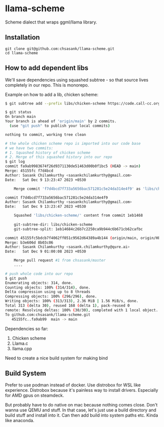 # llama-scheme
Scheme dialect that wraps ggml/llama library.

## Installation

```
git clone git@github.com:chsasank/llama-scheme.git
cd llama-scheme
```

## How to add dependent libs

We'll save dependencies using squashed subtree - so that source lives completely in our repo. This is monorepo.

Example on how to add a lib, chicken scheme:

```bash
$ git subtree add --prefix libs/chicken-scheme https://code.call-cc.org/git/chicken-core.git 5.3.0 --squash

$ git status
On branch main
Your branch is ahead of 'origin/main' by 2 commits.
  (use "git push" to publish your local commits)

nothing to commit, working tree clean

# the whole chicken scheme repo is imported into our code base
# we have two commits:
# 1. Squashed history of chicken scheme
# 2. Merge of this squashed history into our repo
$ git log
commit fa9ab9983674f26d9371130de51463d00b0f1bc5 (HEAD -> main)
Merge: 45155fc f7d4bcd
Author: Sasank Chilamkurthy <sasankchilamkurthy@gmail.com>
Date:   Sat Dec 9 13:23:47 2023 +0530

    Merge commit 'f7d4bcd7f733a5656bac571281c5e24da314e4f9' as 'libs/chicken-scheme'

commit f7d4bcd7f733a5656bac571281c5e24da314e4f9
Author: Sasank Chilamkurthy <sasankchilamkurthy@gmail.com>
Date:   Sat Dec 9 13:23:47 2023 +0530

    Squashed 'libs/chicken-scheme/' content from commit 1eb1468
    
    git-subtree-dir: libs/chicken-scheme
    git-subtree-split: 1eb14684c26b7c2250ca9b944c6b671cb62cafbc

commit 45155fc5bdcb7f4062ff051c9562d64389a4b144 (origin/main, origin/HEAD)
Merge: b3e606d 8b03c06
Author: Sasank Chilamkurthy <sasank.chilamkurthy@qure.ai>
Date:   Sat Dec 9 01:00:08 2023 +0530

    Merge pull request #1 from chsasank/master
    ....

# push whole code into our repo
$ git push              
Enumerating objects: 314, done.
Counting objects: 100% (314/314), done.
Delta compression using up to 8 threads
Compressing objects: 100% (296/296), done.
Writing objects: 100% (313/313), 2.36 MiB | 1.56 MiB/s, done.
Total 313 (delta 30), reused 168 (delta 1), pack-reused 0
remote: Resolving deltas: 100% (30/30), completed with 1 local object.
To github.com:chsasank/llama-scheme.git
   45155fc..fa9ab99  main -> main
```

Dependencies so far:
1. Chicken scheme
2. Llama.c
3. llama.cpp


Need to create a nice build system for making bind


## Build System

Prefer to use podman instead of docker. Use distrobox for WSL like experience. Distrobox because it's painless way to install drivers. Especially for AMD gpus on steamdeck.

But probably have to do native on mac because nothing comes close. Don't wanna use QEMU and stuff. In that case, let's just use a build directory and build stuff and install into it. Can then add build into system paths etc. Kinda like anaconda.